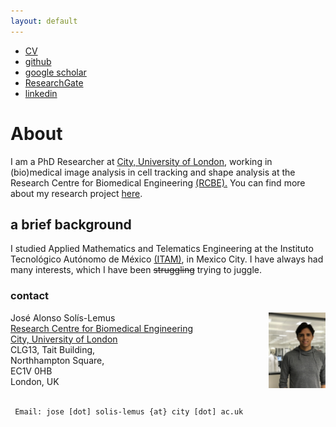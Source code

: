 ```yaml
---
layout: default
---
```


+ [CV](./images/mycv.pdf) 
+ [github](https://github.com/alonsoJASL)
+ [google scholar](https://scholar.google.co.uk/citations?user=2_095cQAAAAJ&hl=en)
+ [ResearchGate](https://www.researchgate.net/profile/Jose_Solis-Lemus) 
+ [linkedin](www.linkedin.com/in/alonsosolislemus)

# About
I am a PhD Researcher at [City, University of London](https://goo.gl/yVQBfX),
working in (bio)medical image analysis in cell tracking and shape analysis
at the Research Centre for Biomedical Engineering
[(RCBE).](https://www.city.ac.uk/biomedical-engineering-research-centre)
You can find more about my research project [here](https://goo.gl/doP13n).


## a brief background 
I studied Applied Mathematics and Telematics Engineering at the
Instituto Tecnológico Autónomo de México [(ITAM)](www.itam.mx), in
Mexico City. I have always had many interests, which I have been
~~struggling~~ trying to juggle.

### contact
<img align="right" height="18%" rotate="180" width="18%" src="./images/Profilepic.jpeg">

<div class="container">
    <div class="row-fluid">
        <div class="span5">
            Jos&eacute; Alonso Sol&iacute;s-Lemus<br/>
            <a href="https://goo.gl/yVQBfX">Research Centre for Biomedical Engineering </a><br/>
            <a href="city.ac.uk">City, University of London</a><br/>
            CLG13, Tait Building, <br/>
            Northhampton Square,<br/>
            EC1V 0HB<br/>
            London, UK<br/><br/>
        </div>
    </div>
</div>


```
 Email: jose [dot] solis-lemus {at} city [dot] ac.uk
```
